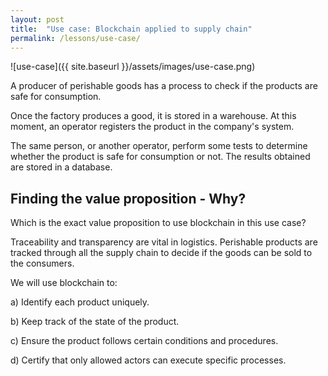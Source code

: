 ```yaml
---
layout: post
title:  "Use case: Blockchain applied to supply chain"
permalink: /lessons/use-case/
---
```


![use-case]({{ site.baseurl }}/assets/images/use-case.png)

A producer of perishable goods has a process to check if the products are safe for consumption.

Once the factory produces a good, it is stored in a warehouse. At this moment, an operator registers the product in the company's system. 

The same person, or another operator, perform some tests to determine whether the product is safe for consumption or not. The results obtained are stored in a database.

## Finding the value proposition - Why?

Which is the exact value proposition to use blockchain in this use case?

Traceability and transparency are vital in logistics. Perishable products are tracked through all the supply chain to decide if the goods can be sold to the consumers.

We will use blockchain to:

a) Identify each product uniquely. 

b) Keep track of the state of the product.

c) Ensure the product follows certain conditions and procedures.

d) Certify that only allowed actors can execute specific processes.
